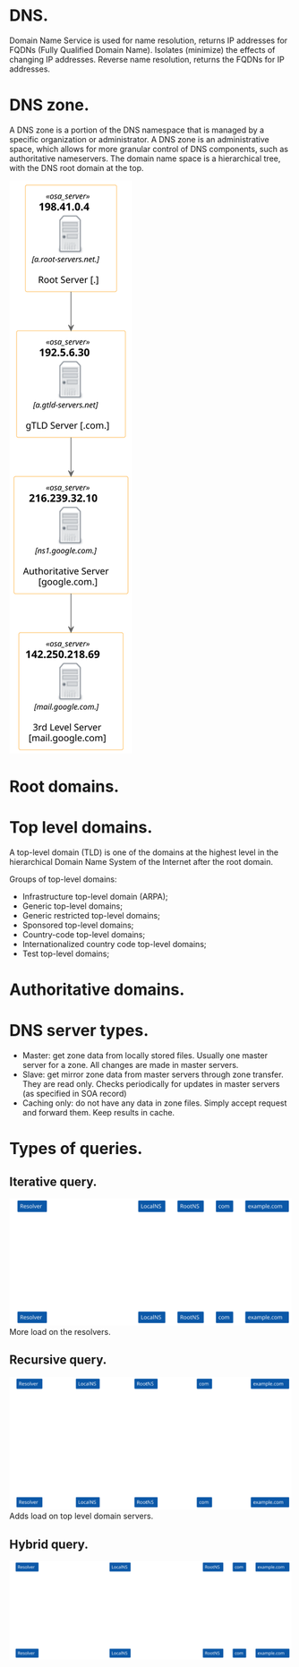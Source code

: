 # DNS.
Domain Name Service is used for name resolution, returns IP addresses for FQDNs (Fully Qualified Domain Name). 
Isolates (minimize) the effects of changing IP addresses.
Reverse name resolution, returns the FQDNs for IP addresses.

# DNS zone.
A DNS zone is a portion of the DNS namespace that is managed by a specific organization or administrator. A DNS zone is an administrative space, which allows for more granular control of DNS components, such as authoritative nameservers. The domain name space is a hierarchical tree, with the DNS root domain at the top.


![Alt domain-structure](./plantUML/domain-structure.svg)

# Root domains.

# Top level domains.
A top-level domain (TLD) is one of the domains at the highest level in the hierarchical Domain Name System of the Internet after the root domain.

Groups of top-level domains:
- Infrastructure top-level domain (ARPA);
- Generic top-level domains;
- Generic restricted top-level domains;
- Sponsored top-level domains;
- Country-code top-level domains;
- Internationalized country code top-level domains;
- Test top-level domains;

# Authoritative domains.
# DNS server types.
- Master: get zone data from locally stored files. Usually one master server for a zone. All changes are made in master servers.
- Slave: get mirror zone data from master servers through zone transfer. They are read only. Checks periodically for updates in master servers (as specified in SOA record)
- Caching only: do not have any data in zone files. Simply accept request and forward them. Keep results in cache. 

# Types of queries. 
## Iterative query.
![Alt iterative-query](./plantUML/iterative-query.svg)
More load on the resolvers.


## Recursive query.
![Alt recursive-query](./plantUML/recursive-query.svg)
Adds load on top level domain servers.

## Hybrid query.
![Alt hybrid-query](./plantUML/hybrid-query.svg)
